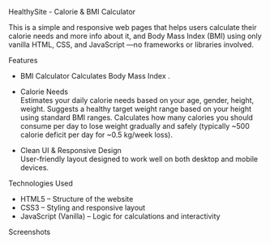 HealthySite - Calorie & BMI Calculator

This is a simple and responsive web pages that helps users calculate their calorie needs and more info about it, and Body Mass Index (BMI) using only vanilla HTML, CSS, and JavaScript —no frameworks or libraries involved.

Features

  - BMI Calculator
    Calculates Body Mass Index .
  
  - Calorie Needs  
    Estimates your daily calorie needs based on your age, gender, height, weight.
    Suggests a healthy target weight range based on your height using standard BMI ranges.
    Calculates how many calories you should consume per day to lose weight gradually and safely (typically ~500 calorie deficit per day for ~0.5 kg/week loss).
    
  
  - Clean UI & Responsive Design  
    User-friendly layout designed to work well on both desktop and mobile devices.


Technologies Used

  - HTML5 – Structure of the website  
  - CSS3 – Styling and responsive layout  
  - JavaScript (Vanilla) – Logic for calculations and interactivity

Screenshots

